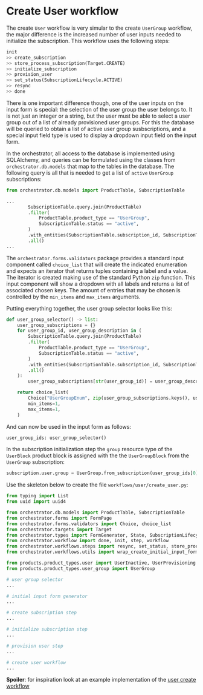 # Create User workflow

The create `User` workflow is very simular to the create `UserGroup` workflow,
the major difference is the increased number of user inputs needed to
initialize the subscription. This workflow uses the following steps: 

```python
init
>> create_subscription
>> store_process_subscription(Target.CREATE)
>> initialize_subscription
>> provision_user
>> set_status(SubscriptionLifecycle.ACTIVE)
>> resync
>> done
```

There is one important difference though, one of the user inputs on the input
form is special: the selection of the user group the user belongs to. It is not
just an integer or a string, but the user must be able to select a user group
out of a list of already provisioned user groups. For this the database will be
queried to obtain a list of active user group susbscriptions, and a special
input field type is used to display a dropdown input field on the input form. 

In the orchestrator, all access to the database is implemented using
SQLAlchemy, and queries can be formulated using the classes from
`orchestrator.db.models` that map to the tables in the database. The following
query is all that is needed to get a list of `active` `UserGroup`
subscriptions:

```python
from orchestrator.db.models import ProductTable, SubscriptionTable

...
        SubscriptionTable.query.join(ProductTable)
        .filter(
            ProductTable.product_type == "UserGroup",
            SubscriptionTable.status == "active",
        )
        .with_entities(SubscriptionTable.subscription_id, SubscriptionTable.description)
        .all()
...
```

The `orchestrator.forms.validators` package provides a standard input component
called `choice_list` that will create the indicated enumeration and expects an
iterator that returns tuples containing a label and a value. The iterator is
created making use of the standard Python `zip` function. This input component
will show a dropdown with all labels and returns a list of associated chosen
keys.  The amount of entries that may be chosen is controlled by the
`min_items` and `max_items` arguments.

Putting everything together, the user group selector looks like this:

```python
def user_group_selector() -> list:
    user_group_subscriptions = {}
    for user_group_id, user_group_description in (
        SubscriptionTable.query.join(ProductTable)
        .filter(
            ProductTable.product_type == "UserGroup",
            SubscriptionTable.status == "active",
        )
        .with_entities(SubscriptionTable.subscription_id, SubscriptionTable.description)
        .all()
    ):
        user_group_subscriptions[str(user_group_id)] = user_group_description

    return choice_list(
        Choice("UserGroupEnum", zip(user_group_subscriptions.keys(), user_group_subscriptions.items())),
        min_items=1,
        max_items=1,
    )
```

And can now be used in the input form as follows:

```python
user_group_ids: user_group_selector()
```

In the subscription initialization step the `group` resource type of the
`UserBlock` product block is assigned with the the `UserGroupBlock` from the
`UserGroup` subscription:

```python
subscription.user.group = UserGroup.from_subscription(user_group_ids[0]).user_group
```

Use the skeleton below to create the file `workflows/user/create_user.py`:

```python
from typing import List
from uuid import uuid4

from orchestrator.db.models import ProductTable, SubscriptionTable
from orchestrator.forms import FormPage
from orchestrator.forms.validators import Choice, choice_list
from orchestrator.targets import Target
from orchestrator.types import FormGenerator, State, SubscriptionLifecycle, UUIDstr
from orchestrator.workflow import done, init, step, workflow
from orchestrator.workflows.steps import resync, set_status, store_process_subscription
from orchestrator.workflows.utils import wrap_create_initial_input_form

from products.product_types.user import UserInactive, UserProvisioning
from products.product_types.user_group import UserGroup

# user group selector
...

# initial input form generator
...

# create subscription step
...

# initialize subscription step
...

# provision user step
...

# create user workflow
...
```

**Spoiler**: for inspiration look at an example implementation of the [user
create workflow ](https://github.com/workfloworchestrator/example-orchestrator-beginner/blob/main/workflows/user/create_user.py)

